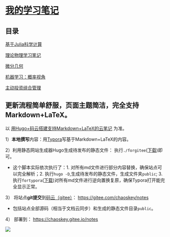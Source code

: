 # [我的学习笔记](https://chaoskey.gitee.io/notes/)

## 目录

[基于Julia科学计算](https://chaoskey.gitee.io/notes/docs/julia/)

[理论物理学习笔记](https://chaoskey.gitee.io/notes/docs/theophy/)

[微分几何](https://chaoskey.gitee.io/notes/docs/diffgeo)

[机器学习：概率视角](https://chaoskey.gitee.io/notes/docs/mlapp)

[主动投资组合管理](https://chaoskey.gitee.io/notes/docs/apm)

## 更新流程简单舒服，页面主题简洁，完全支持Markdown+LaTeX。

以 [用Hugo+码云搭建支持Markdown+LaTeX的云笔记](https://chaoskey.gitee.io/notes/posts/0000/) 为准。

1）**本地撰写**内容：用[Typora](https://www.typora.io/)写基于Markdown+LaTeX的内容。

2）利用静态网站生成器Hugo生成待发布的静态文件： 执行`./forgitee`([下载](https://chaoskey.gitee.io/notes/assets/forgitee))即可。

- 这个脚本实际依次执行了：1. 对所有md文件进行部分内容替换，确保站点可以完全解析；2. 执行`hugo -D`,生成待发布的静态文件，生成文件夹`public`; 3. 执行`fortypora`([下载](https://chaoskey.gitee.io/notes/assets/fortypora))对所有md文件进行逆向置换复原，确保Typora打开能完全显示正常。

3） 将站点**git提交**到[码云（gitee）](https://gitee.com)： https://gitee.com/chaoskey/notes 

- 包括站点全部源码（相当于文档云同步）和生成的静态文件目录`public`。

4） 部署到： https://chaoskey.gitee.io/notes

![](https://chaoskey.gitee.io/notes/images/0103.jpg)

